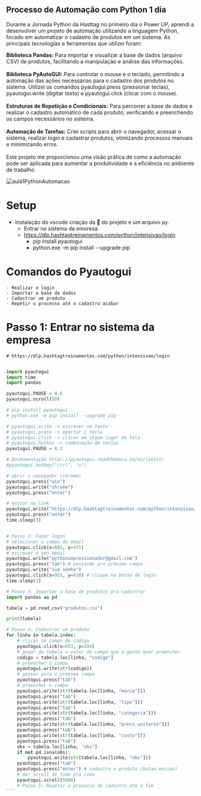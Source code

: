 ## Processo de Automação com Python 1 dia

Durante a Jornada Python da Hasttag no primeiro dia o Power UP, aprendi a desenvolver um projeto de automação utilizando a linguagem Python, focado em automatizar o cadastro de produtos em um sistema. As principais tecnologias e ferramentas que utilizei foram:

<strong>Biblioteca Pandas:</strong> Para importar e visualizar a base de dados (arquivo CSV) de produtos, facilitando a manipulação e análise das informações.<br><br>
<strong>Biblioteca PyAutoGUI:</strong> Para controlar o mouse e o teclado, permitindo a automação das ações necessárias para o cadastro dos produtos no sistema. Utilizei os comandos pyautogui.press (pressionar teclas), pyautogui.write (digitar texto) e pyautogui.click (clicar com o mouse).<br><br>
<strong>Estruturas de Repetição e Condicionais:</strong> Para percorrer a base de dados e realizar o cadastro automático de cada produto, verificando e preenchendo os campos necessários no sistema.<br><br>
<strong>Automação de Tarefas:</strong> Criei scripts para abrir o navegador, acessar o sistema, realizar login e cadastrar produtos, otimizando processos manuais e minimizando erros.<br><br>
Este projeto me proporcionou uma visão prática de como a automação pode ser aplicada para aumentar a produtividade e a eficiência no ambiente de trabalho.

![aula1PythonAutomacao](https://github.com/DevanaSena/ProjPy01/assets/145565646/efa4bc18-c087-4d13-8b86-8c5d9ec8aef7)


# Setup
  - Instalação do vscode criação da 📂 do projeto e um arquivo py.
	- Entrar no sistema da emoresa 
	- https://dlp.hashtagtreinamentos.com/python/intensivao/login
		- pip install pyautogui
		- python.exe -m pip install --upgrade pip

# Comandos do Pyautogui

	- Realizar o login
	- Importar a base de dados 
	- Cadastrar um produto
	- Repetir o processo até o cadastro acabar

# Passo 1: Entrar no sistema da empresa 
    # https://dlp.hashtagtreinamentos.com/python/intensivao/login

```python

import pyautogui
import time
import pandas

pyautogui.PAUSE = 0.6
pyautogui.scroll(50)

# pip install pyautogui
# python.exe -m pip install --upgrade pip

# pyautogui.write -> escrever um texto
# pyautogui.press -> apertar 1 tecla
# pyautogui.click -> clicar em algum lugar da tela
# pyautogui.hotkey -> combinação de teclas
pyautogui.PAUSE = 0.3

# Docmumentação https://pyautogui.readthedocs.io/en/latest/
#pyautogui.hotkey("ctrl", "v")

# abrir o navegador (chrome)
pyautogui.press("win")
pyautogui.write("chrome")
pyautogui.press("enter")

# entrar no link 
pyautogui.write("https://dlp.hashtagtreinamentos.com/python/intensivao/login")
pyautogui.press("enter")
time.sleep(3)


# Passo 2: Fazer login
# selecionar o campo de email
pyautogui.click(x=685, y=451)
# escrever o seu email
pyautogui.write("pythonimpressionador@gmail.com")
pyautogui.press("tab") # passando pro próximo campo
pyautogui.write("sua senha")
pyautogui.click(x=955, y=638) # clique no botao de login
time.sleep(3)

# Passo 3: Importar a base de produtos pra cadastrar
import pandas as pd

tabela = pd.read_csv("produtos.csv")

print(tabela)

# Passo 4: Cadastrar um produto
for linha in tabela.index:
    # clicar no campo de código
    pyautogui.click(x=653, y=294)
    # pegar da tabela o valor do campo que a gente quer preencher
    codigo = tabela.loc[linha, "codigo"]
    # preencher o campo
    pyautogui.write(str(codigo))
    # passar para o proximo campo
    pyautogui.press("tab")
    # preencher o campo
    pyautogui.write(str(tabela.loc[linha, "marca"]))
    pyautogui.press("tab")
    pyautogui.write(str(tabela.loc[linha, "tipo"]))
    pyautogui.press("tab")
    pyautogui.write(str(tabela.loc[linha, "categoria"]))
    pyautogui.press("tab")
    pyautogui.write(str(tabela.loc[linha, "preco_unitario"]))
    pyautogui.press("tab")
    pyautogui.write(str(tabela.loc[linha, "custo"]))
    pyautogui.press("tab")
    obs = tabela.loc[linha, "obs"]
    if not pd.isna(obs):
        pyautogui.write(str(tabela.loc[linha, "obs"]))
    pyautogui.press("tab")
    pyautogui.press("enter") # cadastra o produto (botao enviar)
    # dar scroll de tudo pra cima
    pyautogui.scroll(5000)
    # Passo 5: Repetir o processo de cadastro até o fim 
´´´
